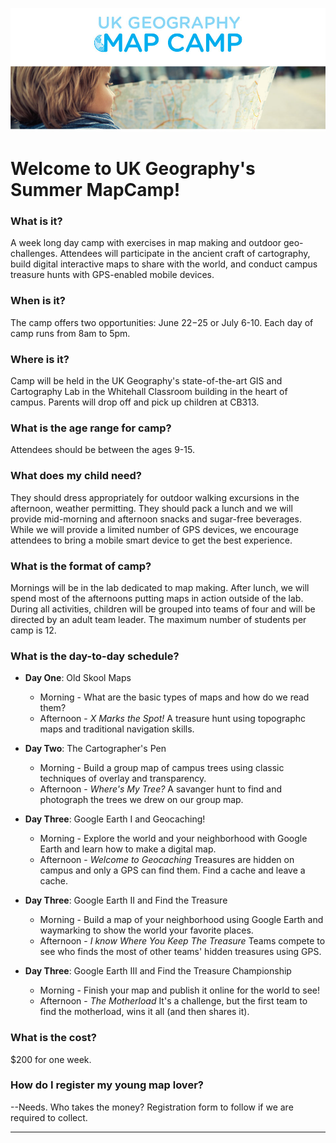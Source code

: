 ![alt text](https://raw.githubusercontent.com/boydx/MapCamp/master/MoreInfo/assets/MapCamp_Web_Header.jpg "UK Geography Summer MapCamp!")
# Welcome to UK Geography's Summer MapCamp! 

### What is it?

A week long day camp with exercises in map making and outdoor geo-challenges. Attendees will participate in the ancient craft of cartography, build digital interactive maps to share with the world, and conduct campus treasure hunts with GPS-enabled mobile devices. 

### When is it?

The camp offers two opportunities: June 22−25 or July 6-10. Each day of camp runs from 8am to 5pm.

### Where is it?

Camp will be held in the UK Geography's state-of-the-art GIS and Cartography Lab in the Whitehall Classroom building in the heart of campus. Parents will drop off and pick up children at CB313.

### What is the age range for camp?

Attendees should be between the ages 9-15. 

### What does my child need?

They should dress appropriately for outdoor walking excursions in the afternoon, weather permitting. They should pack a lunch and we will provide mid-morning and afternoon snacks and sugar-free beverages. While we will provide a limited number of GPS devices, we encourage attendees to bring a mobile smart device to get the best experience. 

### What is the format of camp?

Mornings will be in the lab dedicated to map making. After lunch, we will spend most of the afternoons putting maps in action outside of the lab. During all activities, children will be grouped into teams of four and will be directed by an adult team leader. The maximum number of students per camp is 12.

### What is the day-to-day schedule?

* __Day One__: Old Skool Maps
  * Morning - What are the basic types of maps and how do we read them?
  * Afternoon - *X Marks the Spot!* A treasure hunt using topographc maps and traditional navigation skills.
  
* __Day Two__: The Cartographer's Pen
  * Morning - Build a group map of campus trees using classic techniques of overlay and transparency.
  * Afternoon - *Where's My Tree?* A savanger hunt to find and photograph the trees we drew on our group map.
  
* __Day Three__: Google Earth I and Geocaching!
  * Morning - Explore the world and your neighborhood with Google Earth and learn how to make a digital map.
  * Afternoon - *Welcome to Geocaching* Treasures are hidden on campus and only a GPS can find them. Find a cache and leave a cache.
  
* __Day Three__: Google Earth II and Find the Treasure
  * Morning - Build a map of your neighborhood using Google Earth and waymarking to show the world your favorite places.
  * Afternoon - *I know Where You Keep The Treasure* Teams compete to see who finds the most of other teams' hidden treasures using GPS.
  
* __Day Three__: Google Earth III and Find the Treasure Championship
  * Morning - Finish your map and publish it online for the world to see!
  * Afternoon - *The Motherload* It's a challenge, but the first team to find the motherload, wins it all (and then shares it).

### What is the cost?

$200 for one week. 

### How do I register my young map lover?

--Needs. Who takes the money? Registration form to follow if we are required to collect.


---

